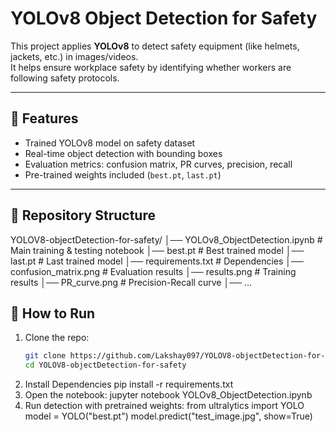# YOLOv8 Object Detection for Safety

This project applies **YOLOv8** to detect safety equipment (like helmets, jackets, etc.) in images/videos.  
It helps ensure workplace safety by identifying whether workers are following safety protocols.

---

## 📌 Features
- Trained YOLOv8 model on safety dataset  
- Real-time object detection with bounding boxes  
- Evaluation metrics: confusion matrix, PR curves, precision, recall  
- Pre-trained weights included (`best.pt`, `last.pt`)  

---

## 📂 Repository Structure
YOLOV8-objectDetection-for-safety/
│── YOLOv8_ObjectDetection.ipynb # Main training & testing notebook
│── best.pt # Best trained model
│── last.pt # Last trained model
│── requirements.txt # Dependencies
│── confusion_matrix.png # Evaluation results
│── results.png # Training results
│── PR_curve.png # Precision-Recall curve
│── ...

## 🚀 How to Run
1. Clone the repo:
   ```bash
   git clone https://github.com/Lakshay097/YOLOV8-objectDetection-for-safety.git
   cd YOLOV8-objectDetection-for-safety
2. Install Dependencies
  pip install -r requirements.txt
3. Open the notebook:
  jupyter notebook YOLOv8_ObjectDetection.ipynb
4. Run detection with pretrained weights:
   from ultralytics import YOLO
    model = YOLO("best.pt")
    model.predict("test_image.jpg", show=True)
    
